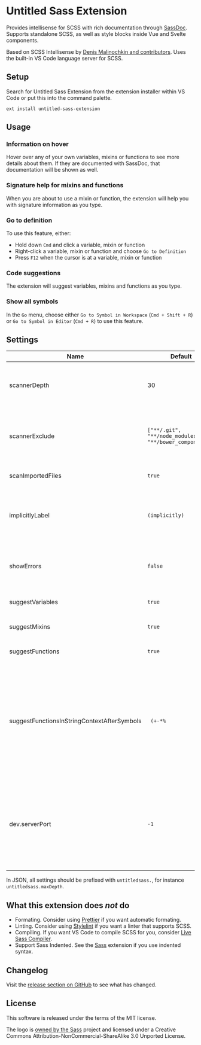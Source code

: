 # Untitled Sass Extension

Provides intellisense for SCSS with rich documentation through [SassDoc](http://sassdoc.com). Supports standalone SCSS, as well as style blocks inside Vue and Svelte components.

Based on SCSS Intellisense by [Denis Malinochkin and contributors](https://github.com/mrmlnc/vscode-scss). Uses the built-in VS Code language server for SCSS.

## Setup

Search for Untitled Sass Extension from the extension installer within VS Code or put this into the command palette.

```
ext install untitled-sass-extension
```

## Usage

### Information on hover

Hover over any of your own variables, mixins or functions to see more details about them. If they are documented with SassDoc, that documentation will be shown as well.

### Signature help for mixins and functions

When you are about to use a mixin or function, the extension will help you with signature information as you type.

### Go to definition

To use this feature, either:

- Hold down `Cmd` and click a variable, mixin or function
- Right-click a variable, mixin or function and choose `Go to Definition`
- Press `F12` when the cursor is at a variable, mixin or function

### Code suggestions

The extension will suggest variables, mixins and functions as you type.

### Show all symbols

In the `Go` menu, choose either `Go to Symbol in Workspace` (`Cmd + Shift + R`) or `Go to Symbol in Editor` (`Cmd + R`) to use this feature.

## Settings


| Name | Default | Type | Description |
|------|---------|------|-------------|
| scannerDepth | 30 | `number` | The maximum number of nested directories to scan. |
| scannerExclude | `["**/.git", "**/node_modules", "**/bower_components"]` | `string[]` | List of [glob](https://github.com/mrmlnc/fast-glob) patterns for directories that are excluded when scanning. |
| scanImportedFiles | `true` | `boolean` | Allows scan imported files. |
| implicitlyLabel | `(implicitly)` | `string\|null` | The text of a label that the file imported implicitly. If `null` then label not displayed. |
| showErrors | `false` | `boolean` | Allows to display parsing errors from the internal scanner. |
| suggestVariables | `true` | `boolean` | Include variables in suggestions. |
| suggestMixins | `true` | `boolean` | Include mixins in suggestions. |
| suggestFunctions | `true` | `boolean` | Include functions in suggestions. |
| suggestFunctionsInStringContextAfterSymbols | ` (+-*%` | `string` | Suggest functions after the specified symbols when in a string context. For example, if you add the `/` symbol to this setting, then `background: url(images/he|)` could suggest a `hello()` function. |
| dev.serverPort | `-1` | `number` | Launches the SCSS IntelliSense server at a specific port for debugging and profiling. Used for [filing performance issues](./.github/PERF_ISSUE.md). |

In JSON, all settings should be prefixed with `untitledsass.`, for instance `untitledsass.maxDepth`.

## What this extension does _not_ do

- Formating. Consider using [Prettier](https://marketplace.visualstudio.com/items?itemName=esbenp.prettier-vscode) if you want automatic formating.
- Linting. Consider using [Stylelint](https://marketplace.visualstudio.com/items?itemName=stylelint.vscode-stylelint) if you want a linter that supports SCSS.
- Compiling. If you want VS Code to compile SCSS for you, consider [Live Sass Compiler](https://marketplace.visualstudio.com/items?itemName=glenn2223.live-sass).
- Support Sass Indented. See the [Sass](https://marketplace.visualstudio.com/items?itemName=Syler.sass-indented) extension if you use indented syntax.

## Changelog

Visit the [release section on GitHub](https://github.com/wkillerud/vscode-scss/releases) to see what has changed.

## License

This software is released under the terms of the MIT license.

The logo is [owned by the Sass](https://sass-lang.com/styleguide/brand) project and licensed under a Creative Commons Attribution-NonCommercial-ShareAlike 3.0 Unported License.
